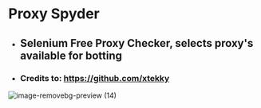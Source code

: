 # Proxy Spyder
- ## **Selenium Free Proxy Checker, selects proxy's available for botting**
- ### Credits to: https://github.com/xtekky

![image-removebg-preview (14)](https://user-images.githubusercontent.com/98614666/158714668-0b536aae-560a-4aba-a8f8-19b7e86dcb58.png)
